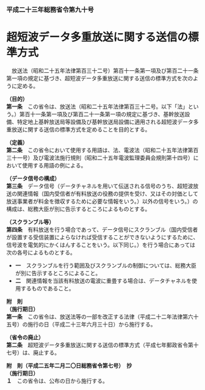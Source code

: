 ### 平成二十三年総務省令第九十号  
# 超短波データ多重放送に関する送信の標準方式  
　放送法（昭和二十五年法律第百三十二号）第百十一条第一項及び第百二十一条第一項の規定に基づき、超短波データ多重放送に関する送信の標準方式を次のように定める。  
  
**（目的）**  
**第一条**　この省令は、放送法（昭和二十五年法律第百三十二号。以下「法」という。）第百十一条第一項及び第百二十一条第一項の規定に基づき、基幹放送設備、特定地上基幹放送局等設備及び基幹放送局設備に適用される超短波データ多重放送に関する送信の標準方式を定めることを目的とする。  
  
**（定義）**  
**第二条**　この省令において使用する用語は、法、電波法（昭和二十五年法律第百三十一号）及び電波法施行規則（昭和二十五年電波監理委員会規則第十四号）において使用する用語の例による。  
  
**（データ信号の構成）**  
**第三条**　データ信号（データチャネルを用いて伝送される信号のうち、超短波放送の関連情報（国内受信者が有料放送の役務の提供を受け、又はその対価として放送事業者が料金を徴収するために必要な情報をいう。）以外の信号をいう。）の構成は、総務大臣が別に告示するところによるものとする。  
  
**（スクランブル等）**  
**第四条**　有料放送を行う場合であって、データ信号にスクランブル（国内受信者が設置する受信装置によらなければ受信することができないようにするために、信号波を電気的にかくはんすることをいう。以下同じ。）を行う場合にあっては次の各号によるものとする。  
* **一**　スクランブルを行う範囲及びスクランブルの制御については、総務大臣が別に告示するところによること。  
* **二**　関連情報を当該有料放送の電波に重畳する場合は、データチャネルを使用するものであること。  
  
**附　則**  
**（施行期日）**  
**第一条**　この省令は、放送法等の一部を改正する法律（平成二十二年法律第六十五号）の施行の日（平成二十三年六月三十日）から施行する。  
  
**（省令の廃止）**  
**第二条**　超短波データ多重放送に関する送信の標準方式（平成七年郵政省令第十七号）は、廃止する。  
  
**附　則（平成二五年二月二〇日総務省令第七号）　抄**  
**（施行期日）**  
**１**　この省令は、公布の日から施行する。  
  
